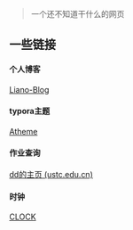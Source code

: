 > 一个还不知道干什么的网页

## 一些链接

#### 个人博客

[Liano-Blog](https://liano.top/)

#### typora主题

[Atheme](https://pro.liano.top/atheme)

#### 作业查询

[dd的主页 (ustc.edu.cn)](http://home.ustc.edu.cn/~donggua_cjd/)

#### 时钟

[CLOCK](https://pro.liano.top/clock.html)

